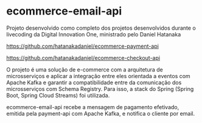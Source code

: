 # ecommerce-email-api

Projeto desenvolvido como completo dos projetos desenvolvidos durante o livecoding da Digital Innovation One, ministrado pelo 
Daniel Hatanaka

https://github.com/hatanakadaniel/ecommerce-payment-api

https://github.com/hatanakadaniel/ecommerce-checkout-api

O projeto é uma solução de e-commerce com a arquitetura de microsserviços e aplicar a integração entre eles orientada a eventos com Apache Kafka e garantir a compatibilidade entre da comunicação dos microsserviços com Schema Registry. Para isso, a stack do Spring (Spring Boot, Spring Cloud Streams) foi utilizada.

ecommerce-email-api recebe a mensagem de pagamento efetivado, emitida pela payment-api com Apache Kafka, e notifica o cliente por email.

